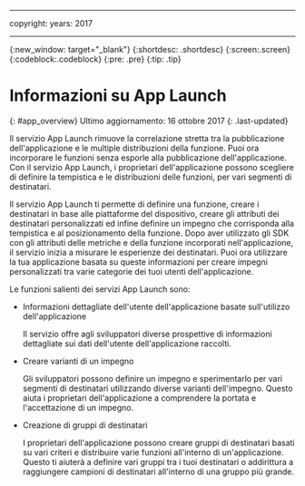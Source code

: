 ----

copyright:
 years: 2017

---

{:new_window: target="_blank"}
{:shortdesc: .shortdesc}
{:screen:.screen}
{:codeblock:.codeblock}
{:pre: .pre}
{:tip: .tip}

# Informazioni su App Launch
{: #app_overview}
Ultimo aggiornamento: 16 ottobre 2017
{: .last-updated}

Il servizio App Launch rimuove la correlazione stretta tra la pubblicazione dell'applicazione e le multiple distribuzioni della funzione. Puoi ora incorporare le funzioni senza esporle alla pubblicazione dell'applicazione. Con il servizio App Launch, i proprietari dell'applicazione possono scegliere di definire la tempistica e le distribuzioni delle funzioni, per vari segmenti di destinatari.

Il servizio App Launch ti permette di definire una funzione, creare i destinatari in base alle piattaforme del dispositivo, creare gli attributi dei destinatari personalizzati ed infine definire un impegno che corrisponda alla tempistica e al posizionamento della funzione. Dopo aver utilizzato gli SDK con gli attributi delle metriche e della funzione incorporati nell'applicazione, il servizio inizia a misurare le esperienze dei destinatari. Puoi ora utilizzare la tua applicazione basata su queste informazioni per creare impegni personalizzati tra varie categorie dei tuoi utenti dell'applicazione. 

Le funzioni salienti dei servizi App Launch sono:

	
* Informazioni dettagliate dell'utente dell'applicazione basate sull'utilizzo dell'applicazione

	Il servizio offre agli sviluppatori diverse prospettive di informazioni dettagliate sui dati dell'utente dell'applicazione raccolti. 

* Creare varianti di un impegno

	Gli sviluppatori possono definire un impegno e sperimentarlo per vari segmenti di destinatari utilizzando diverse varianti dell'impegno. Questo aiuta i proprietari dell'applicazione a comprendere la portata e l'accettazione di un impegno.

* Creazione di gruppi di destinatari

	I proprietari dell'applicazione possono creare gruppi di destinatari basati su vari criteri e distribuire varie funzioni all'interno di un'applicazione. Questo ti aiuterà a definire vari gruppi tra i tuoi destinatari o addirittura a raggiungere campioni di destinatari all'interno di una gruppo più grande.

